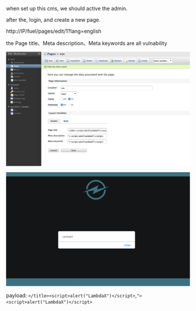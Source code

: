 
when set up this cms, we should active the admin.

after the, login, and create a new page. 

http://IP/fuel/pages/edit/1?lang=english

the Page title、Meta description、Meta keywords are all vulnability

![1.png](./1.png)  

![2.png](./2.png)  


payload: `</title><script>alert("LambdaX")</script>`,`"><script>alert("LambdaX")</script>`

